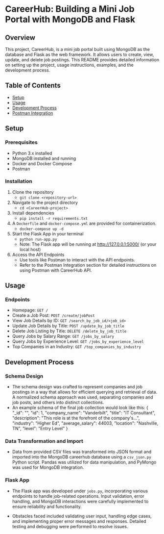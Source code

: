 # CareerHub: Building a Mini Job Portal with MongoDB and Flask

## Overview
This project, CareerHub, is a mini job portal built using MongoDB as the database and Flask as the web framework. It allows users to create, view, update, and delete job postings. This README provides detailed information on setting up the project, usage instructions, examples, and the development process.

## Table of Contents
- [Setup](#setup)
- [Usage](#usage)
- [Development Process](#DevelopmentProcess)
- [Postman Integration](#Postman)


## Setup

### Prerequisites
- Python 3.x installed
- MongoDB installed and running
- Docker and Docker Compose
- Postman

### Installation
1. Clone the repository
    - `git clone <repository-url>`
2. Navigate to the project directory
    - `cd <CareerHub-project>`
3. Install dependencies 
    - `pip install -r requirements.txt`
4. A `Dockerfile` and `docker-compose.yml` are provided for containerization.
    - `docker-compose up -d`
5. Start the Flask App in your terminal
   - `python run-app.py `
   - Note: The Flask app will be running at http://127.0.0.1:5000/ (or your local host)
6. Access the API Endpoints
   - Use tools like Postman to interact with the API endpoints.
   - Refer to the Postman Integration section for detailed instructions on using Postman with CareerHub API.


## Usage

### Endpoints
- Homepage: `GET /`
- Create a Job Post: `POST /create/jobPost`
- View Job Details by ID: `GET /search_by_job_id/<job_id>`
- Update Job Details by Title: `POST /update_by_job_title`
- Delete Job Listing by Title: `DELETE /delete_by_job_title`
- Query Jobs by Salary Range: `GET /jobs_by_salary`
- Query Jobs by Experience Level: `GET /jobs_by_experience_level`
- Top Companies in an Industry: `GET /top_companies_by_industry`


## Development Process

### Schema Design
- The schema design was crafted to represent companies and job postings in a way that allows for efficient querying and retrieval of data. A normalized schema approach was used, separating companies and job posts, and others into distinct collections.
- An example schema of the final job collection would look like this:
{
  "_id": "<ObjectId>",
  "id": 1,
  "company_name": "Vanderbilt",
  "title": "IT Consultant",
  "description": "This role is at the forefront of the company's...",
  "industry": "Higher Ed",
  "average_salary": 44003,
  "location": "Nashville, TN",
  "level": "Entry Level"
}

### Data Transformation and Import
- Data from provided CSV files was transformed into JSON format and imported into the MongoDB careerhub database using a `csv_json.py` Python script. Pandas was utilized for data manipulation, and PyMongo was used for MongoDB integration.

### Flask App
- The Flask app was developed under `jobs.py`, incorporating various endpoints to handle job-related operations. Input validation, error handling, and MongoDB interactions were carefully implemented to ensure reliability and functionality.

- Obstacles faced included validating user input, handling edge cases, and implementing proper error messages and responses. Detailed testing and debugging were performed to resolve issues.



